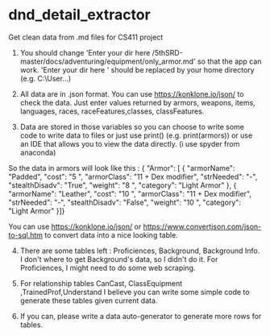 # dnd_detail_extractor
Get clean data from .md files for CS411 project

1. You should change 'Enter your dir here /5thSRD-master/docs/adventuring/equipment/only_armor.md' so that the app can work. 
'Enter your dir here ' should be replaced by your home directory (e.g. C:\User\...)

2. All data are in .json format. You can use https://konklone.io/json/ to check the data. 
Just enter values returned by armors, weapons, items, languages, races, raceFeatures,classes, classFeatures.

3. Data are stored in those variables so you can choose to write some code to write data to files or just use print() (e.g. print(armors))
or use an IDE that allows you to view the data directly. (i use spyder from anaconda)

So the data in armors will look like this :
{
    "Armor": [
        {
            "armorName": "Padded",
            "cost": "5 ",
            "armorClass": "11 + Dex modifier",
            "strNeeded": "-",
            "stealthDisadv": "True",
            "weight": "8 ",
            "category": "Light Armor"
        },
        {
            "armorName": "Leather",
            "cost": "10 ",
            "armorClass": "11 + Dex modifier",
            "strNeeded": "-",
            "stealthDisadv": "False",
            "weight": "10 ",
            "category": "Light Armor"
        }]}

You can use https://konklone.io/json/ or https://www.convertjson.com/json-to-sql.htm to convert data into a nice looking table.

4. There are some tables left : Proficiences, Background, Background Info. I don't where to get Background's data, so I didn't do it. For Proficiences, I might need to do some
web scraping.

5. For relationship tables CanCast, ClassEquipment ,TrainedProf,Understand I believe you can write some simple code to generate these tables given current data.

6. If you can, please write a data auto-generator to generate more rows for tables.
